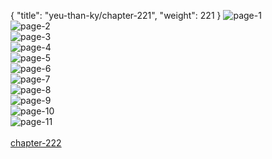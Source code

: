 { "title": "yeu-than-ky/chapter-221", "weight": 221 }
<img src="yeu-than-ky_0221_01-dea18cadb1a684e99da889b20bfc2d31.webp" alt="page-1" origin="http://1.bp.blogspot.com/-k011QJPTjC4/W2qbzTw9MyI/AAAAAAAAFEg/p_L202_p7c8y2cVEpQCPz67-n3U0tDgIQCLcBGAs/s1600/1.jpg?imgmax=0"><br/>
<img src="yeu-than-ky_0221_02-9a15fd266755fc0e8a0e299cd3b127d4.webp" alt="page-2" origin="http://1.bp.blogspot.com/-772VMqdcg-s/W2qb0FMZC1I/AAAAAAAAFEk/kLnPUdwSI3c77ypc7eTnVIj72nPnh60qQCLcBGAs/s1600/2.jpg?imgmax=0"><br/>
<img src="yeu-than-ky_0221_03-79a54b68a352a312fcdfff84ddb704a2.webp" alt="page-3" origin="http://1.bp.blogspot.com/-EZ6-YbRtVLU/W2qb0XRdnjI/AAAAAAAAFEo/v5BvTcAMVIsXATuRh8bC6pksn6AP_EdcwCLcBGAs/s1600/3.jpg?imgmax=0"><br/>
<img src="yeu-than-ky_0221_04-734dcbc5372c79192aa98f82aa51cfc2.webp" alt="page-4" origin="http://1.bp.blogspot.com/-SRpSdsr9x-c/W2qb0g3vDYI/AAAAAAAAFEs/lI8wGGKpR2oDGGPKdYuPvGfzeB-mQapmwCLcBGAs/s1600/4.jpg?imgmax=0"><br/>
<img src="yeu-than-ky_0221_05-48814ed268f12667b49d5e910ecb2637.webp" alt="page-5" origin="http://1.bp.blogspot.com/-59BbfM42pFE/W2qb02SeXDI/AAAAAAAAFEw/r2CGVrGiH78snnx8zYUjuAv-xRUz3n9dgCLcBGAs/s1600/5.jpg?imgmax=0"><br/>
<img src="yeu-than-ky_0221_06-f4c233fc34b3e96cf938fbdc38467d0e.webp" alt="page-6" origin="http://1.bp.blogspot.com/-eLGvHjTF9RU/W2qb0-7yhhI/AAAAAAAAFE0/6CB1YOKzMqgNhlajfg-o9ijwiBvAUkoRwCLcBGAs/s1600/6.jpg?imgmax=0"><br/>
<img src="yeu-than-ky_0221_07-8777ac69fabfe96088cc43f03071f947.webp" alt="page-7" origin="http://1.bp.blogspot.com/-PwMjPLA-BF8/W2qb1JHq28I/AAAAAAAAFE4/9RYFgvLznm4ih2-XpWSsuKv5s9M8-Ns7gCLcBGAs/s1600/7.jpg?imgmax=0"><br/>
<img src="yeu-than-ky_0221_08-5ed812dbe8bc6afaf9c7d267e462b833.webp" alt="page-8" origin="http://1.bp.blogspot.com/-EBpANf9O7xg/W2qb1XxwO_I/AAAAAAAAFE8/p5GUJTCMnpUdtS3lB1YE4oiH0fgIN7jewCLcBGAs/s1600/8.jpg?imgmax=0"><br/>
<img src="yeu-than-ky_0221_09-ad596978c2075fbc4571c5966ef5d559.webp" alt="page-9" origin="http://1.bp.blogspot.com/-D5s1ao_ndTs/W2qb1-LQzYI/AAAAAAAAFFA/BI9K74naP_EToxeBacHaRWJCwnJFClwrACLcBGAs/s1600/9.jpg?imgmax=0"><br/>
<img src="yeu-than-ky_0221_10-283cb6cf1ab6b1215530b91cc7367e7d.webp" alt="page-10" origin="http://1.bp.blogspot.com/-5Ne-Vey4pyY/W2qbzZ1Lt8I/AAAAAAAAFEc/A9MPzuHaKPQ0R0jlP_7i3vwOzdIxLj8eACLcBGAs/s1600/10.jpg?imgmax=0"><br/>
<img src="yeu-than-ky_0221_11-ab864eeb2adea2c634006877cc60562a.webp" alt="page-11" origin="http://1.bp.blogspot.com/-ImiYj-nfOTE/W2qbzB43JhI/AAAAAAAAFEY/Tm3CONBH7akaBj5AinQAza8dPK4LGYFcgCLcBGAs/s1600/11.jpg?imgmax=0"><br/>
<br/><a class="nextchap" href="/yeu-than-ky/chapter-222">chapter-222</a>
